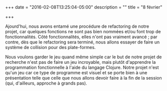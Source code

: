 +++
date = "2016-02-08T13:25:04-05:00"
description = ""
title = "8 février"

+++

Ajourd'hui, nous avons entamé une procédure de refactoring de notre projet, car
quelques fonctions ne sont pas bien nommées et/ou font trop de fonctionnalités.
Côté fonctionnalités, elles n'ont pas vraiment avancé ; par contre, dès que le
refactoring sera terminé, nous allons essayer de faire un système de collision
pour des plate-formes.

Nous voulons garder le jeu quand même simple car le but de notre projet de
recherche n'est pas de faire un jeu incroyable, mais plutôt d'apprendre la
programmation fonctionnelle à l'aide du langage Clojure. Notre projet n'est
qu'un jeu car ce type de programme est visuel et se porte bien à une
présentation telle que celle que nous allons devoir faire à la fin de la session
(qui, d'ailleurs, approche à grands pas).
